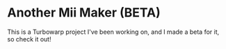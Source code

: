 # Another Mii Maker (BETA)
This is a Turbowarp project I've been working on, and I made a beta for it, so check it out!
